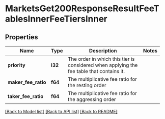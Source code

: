 # MarketsGet200ResponseResultFeeTablesInnerFeeTiersInner

## Properties

Name | Type | Description | Notes
------------ | ------------- | ------------- | -------------
**priority** | **i32** | The order in which this tier is considered when applying the fee table that contains it. | 
**maker_fee_ratio** | **f64** | The multiplicative fee ratio for the resting order | 
**taker_fee_ratio** | **f64** | The multiplicative fee ratio for the aggressing order | 

[[Back to Model list]](../README.md#documentation-for-models) [[Back to API list]](../README.md#documentation-for-api-endpoints) [[Back to README]](../README.md)


